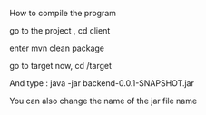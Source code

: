 How to compile the program

go to the project , cd client

enter mvn clean package

go to target now, cd /target

And type : java -jar backend-0.0.1-SNAPSHOT.jar

You can also change the name of the jar file name 
